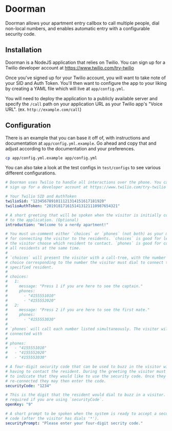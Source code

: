 Doorman
=======

Doorman allows your apartment entry callbox to call multiple people, dial non-local numbers, and enables automatic entry with a configurable security code.

Installation
------------

Doorman is a NodeJS application that relies on Twilio. You can sign up for a Twilio developer account at https://www.twilio.com/try-twilio

Once you've signed up for your Twilio account, you will want to take note of your SID and Auth Token. You'll then want to configure the app to your liking by creating a YAML file which will live at `app/config.yml`. 

You will need to deploy the application to a publicly available server and specify the `/call` path on your application URL as your Twilio app's "Voice URL". (ex. `http://example.com/call`)

Configuration
-------------

There is an example that you can base it off of, with instructions and documentation at `app/config.yml.example`. Go ahead and copy that and adjust according to the documentation and your preferences. 

```bash
cp app/config.yml.example app/config.yml
```

You can also take a look at the test configs in `test/configs` to see various different configurations.

```yaml
# Doorman uses Twilio to handle all interactions over the phone. You can
# sign up for a developer account at https://www.twilio.com/try-twilio

# Your Twilio SID and AuthToken 
twilioSid: "1234567891011121314151617181920"
twilioAuthToken: "2019181716151413121110987654321"

# A short greeting that will be spoken when the visitor is initially connected
# to the application. (Optional)
introduction: "Welcome to a nerdy apartment!"

# You must un-comment either `choices` or `phones` (not both) as your method 
# for connecting the visitor to the residents. `choices` is good for letting 
# the visitor choose which resident to contact. `phones` is good for contacting 
# all residents at the same time.
#
# `choices` will present the visitor with a call-tree, with the number of each
# choice corresponding to the number the visitor must dial to connect to the 
# specified resident.
#
# choices:
#   1: 
#     message: "Press 1 if you are here to see the captain."
#     phones:
#       - "4155551010"
#       - "4155552020"
#   2:
#     message: "Press 2 if you are here to see the first mate."
#     phones:
#       - "4155553030"
#
# `phones` will call each number listed simultaneously. The visitor will be
# connected with 
#
# phones:
#   - "4155551010"
#   - "4155552020"
#   - "4155553030"

# A four-digit security code that can be used to buzz in the visitor without 
# having to contact the resident. During the greeting the visitor must hit '*'
# to indicate that they would like to use the security code. Once they are
# re-connected they may then enter the code.
securityCode: "1234"

# This is the digit that the resident would dial to buzz in a visitor. This is
# required if you are using `securityCode`.
openKey: "9"

# A short prompt to be spoken when the system is ready to accept a security 
# code (after the visitor has dials '*').
securityPrompt: "Please enter your four-digit secrity code."
```